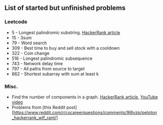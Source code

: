 List of started but unfinished problems
---

### Leetcode
- 5 - Longest palindromic substring. [HackerRank article](https://www.hackerrank.com/topics/manachers-algorithm)
- 15 - 3sum
- 79 - Word search
- 309 - Best time to buy and sell stock with a cooldown
- 322 - Coin change
- 516 - Longest palindromic subsequence
- 743 - Network delay time
- 797 - All paths from source to target
- 862 - Shortest subarray with sum at least k

### Misc.
- Find the number of components in a graph. [HackerRank article](https://www.hackerrank.com/challenges/components-in-graph/problem), [YouTube video](https://www.youtube.com/watch?v=IWvbPIYQPFM)
- Problems from [this Reddit post][https://www.reddit.com/r/cscareerquestions/comments/9l6vzp/peloton_hackerrank_wtf_rant/]

